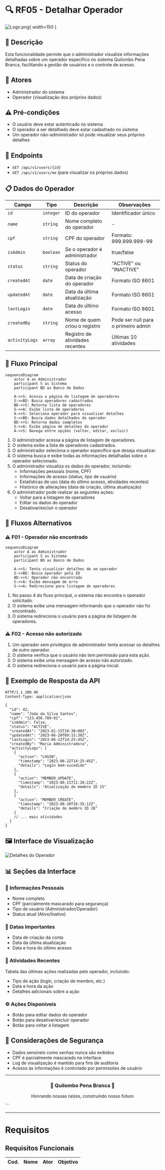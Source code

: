 # 🔍 RF05 - Detalhar Operador

![Logo.png](Logo.png){ width=150 }

## 📝 Descrição

Esta funcionalidade permite que o administrador visualize informações detalhadas sobre um operador específico no sistema Quilombo Pena Branca, facilitando a gestão de usuários e o controle de acesso.

## 👑 Atores

- Administrador do sistema
- Operador (visualização dos próprios dados)

## ⚠️ Pré-condições

- O usuário deve estar autenticado no sistema
- O operador a ser detalhado deve estar cadastrado no sistema
- Um operador não-administrador só pode visualizar seus próprios detalhes

## 🔌 Endpoints

- `GET /api/v1/users/{id}`
- `GET /api/v1/users/me` (para visualizar os próprios dados)

## 📋 Dados do Operador

| Campo          | Tipo      | Descrição                         | Observações                       |
|----------------|-----------|------------------------------------|-----------------------------------|
| `id`           | `integer` | ID do operador                     | Identificador único               |
| `name`         | `string`  | Nome completo do operador          | -                                 |
| `cpf`          | `string`  | CPF do operador                    | Formato: 999.999.999-99           |
| `isAdmin`      | `boolean` | Se o operador é administrador      | true/false                        |
| `status`       | `string`  | Status do operador                 | "ACTIVE" ou "INACTIVE"            |
| `createdAt`    | `date`    | Data de criação do operador        | Formato ISO 8601                  |
| `updatedAt`    | `date`    | Data da última atualização         | Formato ISO 8601                  |
| `lastLogin`    | `date`    | Data do último acesso              | Formato ISO 8601                  |
| `createdBy`    | `string`  | Nome de quem criou o registro      | Pode ser null para o primeiro admin|
| `activityLogs` | `array`   | Registro de atividades recentes    | Últimas 10 atividades             |

## 🔄 Fluxo Principal

```mermaid
sequenceDiagram
    actor A as Administrador
    participant S as Sistema
    participant BD as Banco de Dados
    
    A->>S: Acessa a página de listagem de operadores
    S->>BD: Busca operadores cadastrados
    BD->>S: Retorna lista de operadores
    S->>A: Exibe lista de operadores
    A->>S: Seleciona operador para visualizar detalhes
    S->>BD: Busca dados detalhados do operador
    BD->>S: Retorna dados completos
    S->>A: Exibe página de detalhes do operador
    A->>S: Navega entre opções (voltar, editar, excluir)
```

1. O administrador acessa a página de listagem de operadores.
2. O sistema exibe a lista de operadores cadastrados.
3. O administrador seleciona o operador específico que deseja visualizar.
4. O sistema busca e exibe todas as informações detalhadas sobre o operador selecionado.
5. O administrador visualiza os dados do operador, incluindo:
   - Informações pessoais (nome, CPF)
   - Informações de acesso (status, tipo de usuário)
   - Estatísticas de uso (data do último acesso, atividades recentes)
   - Histórico de alterações (data de criação, última atualização)
6. O administrador pode realizar as seguintes ações:
   - Voltar para a listagem de operadores
   - Editar os dados do operador
   - Desativar/excluir o operador

## 🔀 Fluxos Alternativos

### ⚠️ F01 - Operador não encontrado

```mermaid
sequenceDiagram
    actor A as Administrador
    participant S as Sistema
    participant BD as Banco de Dados
    
    A->>S: Tenta visualizar detalhes de um operador
    S->>BD: Busca operador pelo ID
    BD->>S: Operador não encontrado
    S->>A: Exibe mensagem de erro
    S->>A: Redireciona para listagem de operadores
```

1. No passo 4 do fluxo principal, o sistema não encontra o operador solicitado.
2. O sistema exibe uma mensagem informando que o operador não foi encontrado.
3. O sistema redireciona o usuário para a página de listagem de operadores.

### ⚠️ F02 - Acesso não autorizado

1. Um operador sem privilégios de administrador tenta acessar os detalhes de outro operador.
2. O sistema verifica que o usuário não tem permissão para esta ação.
3. O sistema exibe uma mensagem de acesso não autorizado.
4. O sistema redireciona o usuário para a página inicial.

## 🧪 Exemplo de Resposta da API

```http
HTTP/1.1 200 OK
Content-Type: application/json

{
  "id": 42,
  "name": "João da Silva Santos",
  "cpf": "123.456.789-01",
  "isAdmin": false,
  "status": "ACTIVE",
  "createdAt": "2023-01-15T10:30:00Z",
  "updatedAt": "2023-06-20T09:15:30Z",
  "lastLogin": "2023-06-22T14:25:45Z",
  "createdBy": "Maria Administradora",
  "activityLogs": [
    {
      "action": "LOGIN",
      "timestamp": "2023-06-22T14:25:45Z",
      "details": "Login bem-sucedido"
    },
    {
      "action": "MEMBER_UPDATE",
      "timestamp": "2023-06-21T11:10:22Z",
      "details": "Atualização do membro ID 15"
    },
    {
      "action": "MEMBER_CREATE",
      "timestamp": "2023-06-20T16:35:12Z",
      "details": "Criação do membro ID 28"
    }
    // ... mais atividades
  ]
}
```

## 🖼️ Interface de Visualização

![Detalhes do Operador](https://via.placeholder.com/800x600.png?text=Detalhes+do+Operador)

## 📊 Seções da Interface

### 👤 Informações Pessoais
- Nome completo
- CPF (parcialmente mascarado para segurança)
- Tipo de usuário (Administrador/Operador)
- Status atual (Ativo/Inativo)

### 📆 Datas Importantes
- Data de criação da conta
- Data da última atualização
- Data e hora do último acesso

### 📝 Atividades Recentes
Tabela das últimas ações realizadas pelo operador, incluindo:
- Tipo de ação (login, criação de membro, etc.)
- Data e hora da ação
- Detalhes adicionais sobre a ação

### ⚙️ Ações Disponíveis
- Botão para editar dados do operador
- Botão para desativar/excluir operador
- Botão para voltar à listagem

## 🔐 Considerações de Segurança

- Dados sensíveis como senhas nunca são exibidos
- CPF é parcialmente mascarado na interface
- Log de visualização é mantido para fins de auditoria
- Acesso às informações é controlado por permissões de usuário

---

<div align="center">
  <h3>🌙 Quilombo Pena Branca 🌙</h3>
  <p>Honrando nossas raízes, construindo nosso futuro</p>
</div>
```

---
# Requisitos
## Requisitos Funcionais

| Cod. | Nome               | Ator     | Objetivo                                            |
|------|--------------------|----------|-----------------------------------------------------|